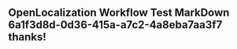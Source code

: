 <properties
ms.topic="hero-topic"
ms.test1="hero-topic"
ms.test2="test"/>

## OpenLocalization Workflow Test MarkDown 6a1f3d8d-0d36-415a-a7c2-4a8eba7aa3f7 thanks!

